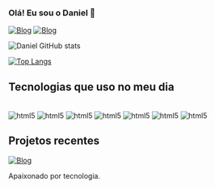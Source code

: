 ### Olá! Eu sou o Daniel 👋

[![Blog](https://img.shields.io/badge/LinkedIn-0077B5?style=for-the-badge&logo=linkedin&logoColor=white)](https://www.linkedin.com/in/daniel-ibiapina/)
[![Blog](https://img.shields.io/badge/Gmail-D14836?style=for-the-badge&logo=gmail&logoColor=white)](mailto:daniel18.ibiapinabarros@gmail.com)



![Daniel GitHub stats](https://github-readme-stats.vercel.app/api?username=DanielIbiapina&show_icons=true&theme=dark)

[![Top Langs](https://github-readme-stats.vercel.app/api/top-langs/?username=DanielIbiapina)](https://github.com/DanielIbiapina/github-readme-stats)

## Tecnologias que uso no meu dia

<div style="display: inline_block"><br />
  
  <img align="center" alt="html5" src="https://img.shields.io/badge/JavaScript-F7DF1E?style=for-the-badge&logo=javascript&logoColor=black" />
  <img align="center" alt="html5" src="https://img.shields.io/badge/TypeScript-007ACC?style=for-the-badge&logo=typescript&logoColor=white" />
  <img align="center" alt="html5" src="https://img.shields.io/badge/React-20232A?style=for-the-badge&logo=react&logoColor=61DAFB" />
  <img align="center" alt="html5" src="https://img.shields.io/badge/Node.js-43853D?style=for-the-badge&logo=node.js&logoColor=white" />
  <img align="center" alt="html5" src="https://img.shields.io/badge/C%23-239120?style=for-the-badge&logo=c-sharp&logoColor=white" />
  <img align="center" alt="html5" src="https://img.shields.io/badge/HTML5-E34F26?style=for-the-badge&logo=html5&logoColor=white" />
  <img align="center" alt="html5" src="https://img.shields.io/badge/CSS3-1572B6?style=for-the-badge&logo=css3&logoColor=white" />
</div>

## Projetos recentes

[![Blog](https://img.shields.io/website?label=UniqueBeauty.vercel&style=for-the-badge&url=https://unique-beauty-btma.vercel.app)](https://unique-beauty-btma.vercel.app/)

Apaixonado por tecnologia.
